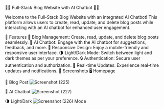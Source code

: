📝✨ Full-Stack Blog Website with AI Chatbot 🤖💬

Welcome to the Full-Stack Blog Website with an integrated AI Chatbot! This platform allows users to create, read, update, and delete blog posts while interacting with an AI chatbot for enhanced user engagement.

🌟 Features
📝 Blog Management: Create, read, update, and delete blog posts seamlessly.
🤖 AI Chatbot: Engage with the AI chatbot for suggestions, feedback, and more.
🎨 Responsive Design: Enjoy a mobile-friendly and responsive user interface.
🌗 Light/Dark Mode: Switch between light and dark themes as per your preference.
🔒 Authentication: Secure user authentication and authorization.
🔄 Real-time Updates: Experience real-time updates and notifications.
📸 Screenshots
🖥️ Homepage

📝 Blog Post
![Screenshot (225)](https://github.com/Anish0099/fullstack-blog-website/assets/109581121/7a2b1e40-010d-4761-b02c-19f5f0a67e03)

🤖 AI Chatbot
![Screenshot (227)](https://github.com/Anish0099/fullstack-blog-website/assets/109581121/ca7850ad-c2e9-4d3a-80e9-1e0cbc25c225)

🌗 Light/Dark ![Screenshot (226)](https://github.com/Anish0099/fullstack-blog-website/assets/109581121/87d4a7f5-0861-419b-8ea1-54f8133fbc13)
Mode
